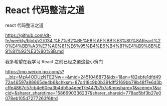 # React 代码整洁之道



react 代码整洁之道

https://github.com/dt-fe/weekly/blob/v2/034.%E7%B2%BE%E8%AF%BB%E3%80%8AReact%20%E4%BB%A3%E7%A0%81%E6%95%B4%E6%B4%81%E4%B9%8B%E9%81%93%E3%80%8B.md





我多希望在我学习 React 之前已经之道这些小窍门

https://mp.weixin.qq.com/s?__biz=MzA4ODUzNTE2Nw==&mid=2451046873&idx=1&sn=f82ebfe1dfd4972a46597a88665de4b6&chksm=87c418c9b0b391dff2169bb79b48f7e6d3bcffe4867c57cb4e60ea3b4db5a4eee17e447b7b7a&mpshare=1&scene=1&srcid=&sharer_sharetime=1586690336237&sharer_shareid=778ad5bf3b27e0078eb105d7277263f6#rd

